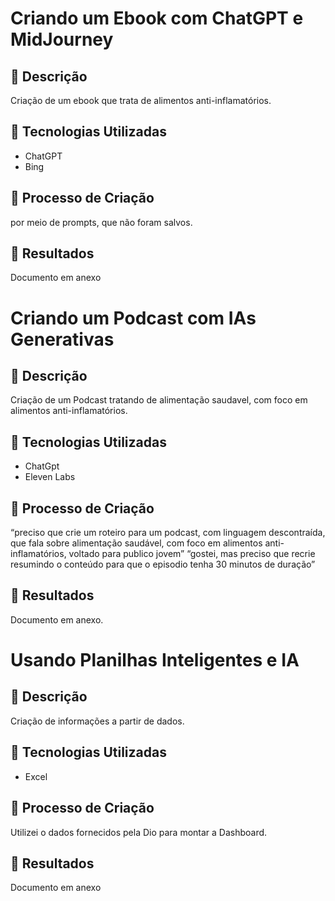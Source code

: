 # Criando um Ebook com ChatGPT e MidJourney

## 📒 Descrição
Criação de um ebook que trata de alimentos anti-inflamatórios.

## 🤖 Tecnologias Utilizadas
- ChatGPT
- Bing

## 🧐 Processo de Criação
por meio de prompts, que não foram salvos.

## 🚀 Resultados
Documento em anexo



# Criando um Podcast com IAs Generativas

## 📒 Descrição
Criação de um Podcast tratando de alimentação saudavel, com foco em alimentos anti-inflamatórios.

## 🤖 Tecnologias Utilizadas
- ChatGpt
- Eleven Labs

## 🧐 Processo de Criação
“preciso que crie um roteiro para um podcast, com linguagem descontraída, que fala sobre alimentação saudável, com foco em alimentos anti-inflamatórios, voltado para publico jovem”
“gostei, mas preciso que recrie resumindo o conteúdo para que o episodio tenha 30 minutos de duração”

## 🚀 Resultados
Documento em anexo.


# Usando Planilhas Inteligentes e IA

## 📒 Descrição
Criação de informações a partir de dados.

## 🤖 Tecnologias Utilizadas
- Excel

## 🧐 Processo de Criação
Utilizei o dados fornecidos pela Dio para montar a Dashboard.

## 🚀 Resultados
Documento em anexo
